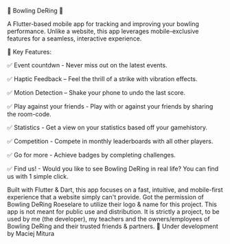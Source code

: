 🎳 Bowling DeRing 🎳  

A Flutter-based mobile app for tracking and improving your bowling performance. Unlike a website, this app leverages mobile-exclusive features for a seamless, interactive experience.


🔹 Key Features:


✅ Event countdwn - Never miss out on the latest events.

✅ Haptic Feedback – Feel the thrill of a strike with vibration effects.

✅ Motion Detection – Shake your phone to undo the last score.

✅ Play against your friends - Play with or against your friends by sharing the room-code.

✅ Statistics - Get a view on your statistics based off your gamehistory.

✅ Competition - Compete in monthly leaderboards with all other players.

✅ Go for more - Achieve badges by completing challenges.

✅ Find us! - Would you like to see Bowling DeRing in real life? You can find us with 1 simple click.



Built with Flutter & Dart, this app focuses on a fast, intuitive, and mobile-first experience that a website simply can't provide.
Got the permission of Bowling DeRing Roeselare to utilize their logo & name for this project. This app is not meant for public use and distribution. It is strictly a project, to be used by me (the developer), my teachers and the owners/employees of Bowling DeRing and their trusted friends & partners.
🚀 Under development by Maciej Mitura
